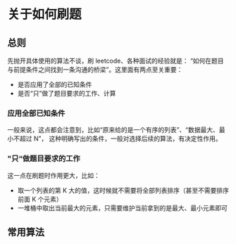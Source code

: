 # 关于如何刷题

## 总则
先抛开具体使用的算法不谈，刷 leetcode、各种面试的经验就是： “如何在题目与前提条件之间找到一条沟通的桥梁”。这里面有两点至关重要：

* 是否应用了全部的已知条件
* 是否“只”做了题目要求的工作、计算

### 应用全部已知条件
一般来说，这点都会注意到，比如“原来给的是一个有序的列表”、“数据最大、最小不超过 N”， 这种明确写出的条件，一般对选择后续的算法，有决定性作用。

### "只“做题目要求的工作
这一点在刷题时作用更大，比如：
* 取一个列表的第 K 大的值，这时候就不需要将全部列表排序（甚至不需要排序前面 K 个元素）
* 一堆桶中取出当前最大的元素，只需要维护当前拿到的是最大、最小元素即可

## 常用算法
